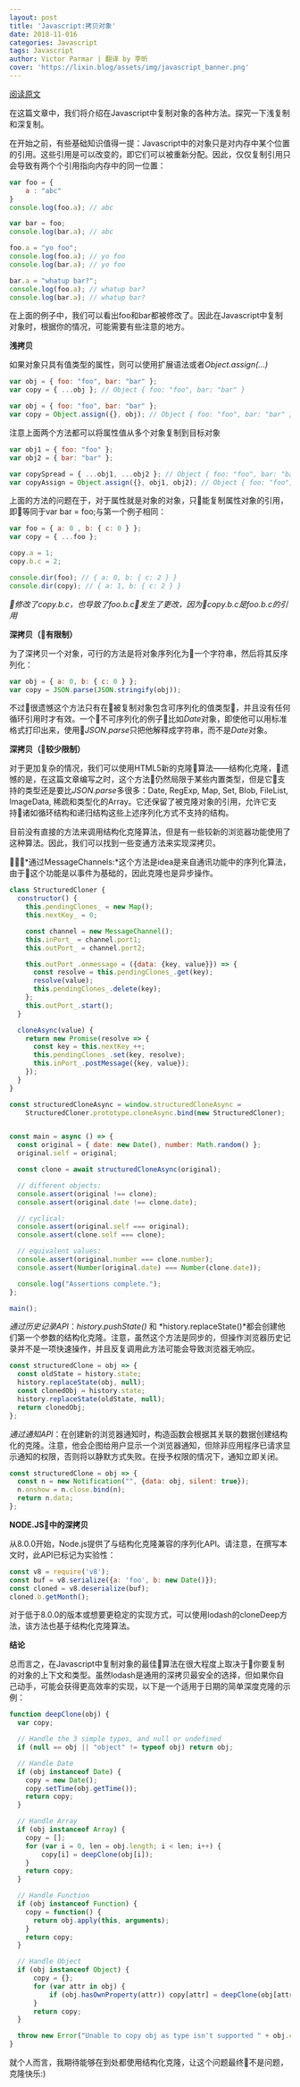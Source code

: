 ```yaml
---
layout: post
title: 'Javascript:拷贝对象'
date: 2018-11-016
categories: Javascript
tags: Javascript
author: Victor Parmar | 翻译 by 李昕
cover: 'https://lixin.blog/assets/img/javascript_banner.png'
---
```

[阅读原文](https://qbview.url.cn/getResourceInfo?appid=62&url=https%3A%2F%2Fsmalldata.tech%2Fblog%2F2018%2F11%2F01%2Fcopying-objects-in-javascript%3Ffrom%3Dtimeline%26isappinstalled%3D0%26nsukey%3DyoMsSBDiV4D8qD1iCPS%252FsN1yYpTsA6wSuMt1ma5RWIe8yufL99lP0DQWEd8buHWQDhY8GeXlWj57K0EB4RtFcC4zOzzma0MuZXOxTYg2vmfjfo6fp7etIzGM1Rze8aWLQEknmZk75s4wXRtcNfHVdw48svUdUKDRzDQoVnGExLlVWlf%252BpadeoSN66t7ceyoBMNmehGLpPQ6HN63yGFl50A%253D%253D&openid=ooa-VuBXWSQuHMAx8XIT_z5F06ng&version=10000&doview=1&platformtype=600)

在这篇文章中，我们将介绍在Javascript中复制对象的各种方法。探究一下浅复制和深复制。

在开始之前，有些基础知识值得一提：Javascript中的对象只是对内存中某个位置的引用。这些引用是可以改变的，即它们可以被重新分配。因此，仅仅复制引用只会导致有两个个引用指向内存中的同一位置：

```javascript
var foo = {
    a : "abc"
}
console.log(foo.a); // abc

var bar = foo;
console.log(bar.a); // abc

foo.a = "yo foo";
console.log(foo.a); // yo foo
console.log(bar.a); // yo foo

bar.a = "whatup bar?";
console.log(foo.a); // whatup bar?
console.log(bar.a); // whatup bar?   
```
在上面的例子中，我们可以看出foo和bar都被修改了。因此在Javascript中复制对象时，根据你的情况，可能需要有些注意的地方。

**浅拷贝**

如果对象只具有值类型的属性，则可以使用扩展语法或者*Object.assign(...)*

```javascript
var obj = { foo: "foo", bar: "bar" };
var copy = { ...obj }; // Object { foo: "foo", bar: "bar" }
```

```javascript
var obj = { foo: "foo", bar: "bar" };
var copy = Object.assign({}, obj); // Object { foo: "foo", bar: "bar" }
```

注意上面两个方法都可以将属性值从多个对象复制到目标对象

```javascript
var obj1 = { foo: "foo" };
var obj2 = { bar: "bar" };

var copySpread = { ...obj1, ...obj2 }; // Object { foo: "foo", bar: "bar" }
var copyAssign = Object.assign({}, obj1, obj2); // Object { foo: "foo", bar: "bar" }
```

上面的方法的问题在于，对于属性就是对象的对象，只能复制属性对象的引用，即等同于var bar = foo;与第一个例子相同：

```javascript
var foo = { a: 0 , b: { c: 0 } };
var copy = { ...foo };

copy.a = 1;
copy.b.c = 2;

console.dir(foo); // { a: 0, b: { c: 2 } }
console.dir(copy); // { a: 1, b: { c: 2 } }
```
*修改了copy.b.c，也导致了foo.b.c发生了更改，因为copy.b.c是foo.b.c的引用*

**深拷贝（有限制）**

为了深拷贝一个对象，可行的方法是将对象序列化为一个字符串，然后将其反序列化：

```javascript
var obj = { a: 0, b: { c: 0 } };
var copy = JSON.parse(JSON.stringify(obj));
```
不过很遗憾这个方法只有在被复制对象包含可序列化的值类型，并且没有任何循环引用时才有效。一个不可序列化的例子比如*Date*对象，即使他可以用标准格式打印出来，使用*JSON.parse*只把他解释成字符串，而不是*Date*对象。

**深拷贝（较少限制）**

对于更加复杂的情况，我们可以使用HTML5新的克隆算法——结构化克隆，遗憾的是，在这篇文章编写之时，这个方法仍然局限于某些内置类型，但是它支持的类型还是要比*JSON.parse*多很多：Date, RegExp, Map, Set, Blob, FileList, ImageData, 稀疏和类型化的Array。它还保留了被克隆对象的引用，允许它支持诸如循环结构和递归结构这些上述序列化方式不支持的结构。

目前没有直接的方法来调用结构化克隆算法，但是有一些较新的浏览器功能使用了这种算法。因此，我们可以找到一些变通方法来实现深拷贝。

*通过MessageChannels:*这个方法是idea是来自通讯功能中的序列化算法，由于这个功能是以事件为基础的，因此克隆也是异步操作。

```javascript
class StructuredCloner {
  constructor() {
    this.pendingClones_ = new Map();
    this.nextKey_ = 0;

    const channel = new MessageChannel();
    this.inPort_ = channel.port1;
    this.outPort_ = channel.port2;

    this.outPort_.onmessage = ({data: {key, value}}) => {
      const resolve = this.pendingClones_.get(key);
      resolve(value);
      this.pendingClones_.delete(key);
    };
    this.outPort_.start();
  }

  cloneAsync(value) {
    return new Promise(resolve => {
      const key = this.nextKey_++;
      this.pendingClones_.set(key, resolve);
      this.inPort_.postMessage({key, value});
    });
  }
}

const structuredCloneAsync = window.structuredCloneAsync =
    StructuredCloner.prototype.cloneAsync.bind(new StructuredCloner);


const main = async () => {
  const original = { date: new Date(), number: Math.random() };
  original.self = original;

  const clone = await structuredCloneAsync(original);

  // different objects:
  console.assert(original !== clone);
  console.assert(original.date !== clone.date);

  // cyclical:
  console.assert(original.self === original);
  console.assert(clone.self === clone);

  // equivalent values:
  console.assert(original.number === clone.number);
  console.assert(Number(original.date) === Number(clone.date));

  console.log("Assertions complete.");
};

main();
```
*通过历史记录API*：*history.pushState()* 和 *history.replaceState()*都会创建他们第一个参数的结构化克隆。注意，虽然这个方法是同步的，但操作浏览器历史记录并不是一项快速操作，并且反复调用此方法可能会导致浏览器无响应。

```javascript
const structuredClone = obj => {
  const oldState = history.state;
  history.replaceState(obj, null);
  const clonedObj = history.state;
  history.replaceState(oldState, null);
  return clonedObj;
};
```
*通过通知API*：在创建新的浏览器通知时，构造函数会根据其关联的数据创建结构化的克隆。注意，他会企图给用户显示一个浏览器通知，但除非应用程序已请求显示通知的权限，否则将以静默方式失败。在授予权限的情况下，通知立即关闭。

```javascript
const structuredClone = obj => {
  const n = new Notification("", {data: obj, silent: true});
  n.onshow = n.close.bind(n);
  return n.data;
};
```

**NODE.JS中的深拷贝**

从8.0.0开始，Node.js提供了与结构化克隆兼容的序列化API。请注意，在撰写本文时，此API已标记为实验性：

```javascript
const v8 = require('v8');
const buf = v8.serialize({a: 'foo', b: new Date()});
const cloned = v8.deserialize(buf);
cloned.b.getMonth();
```

对于低于8.0.0的版本或想要更稳定的实现方式，可以使用lodash的cloneDeep方法，该方法也基于结构化克隆算法。

**结论**

总而言之，在Javascript中复制对象的最佳算法在很大程度上取决于你要复制的对象的上下文和类型。虽然lodash是通用的深拷贝最安全的选择，但如果你自己动手，可能会获得更高效率的实现，以下是一个适用于日期的简单深度克隆的示例：

```javascript
function deepClone(obj) {
  var copy;

  // Handle the 3 simple types, and null or undefined
  if (null == obj || "object" != typeof obj) return obj;

  // Handle Date
  if (obj instanceof Date) {
    copy = new Date();
    copy.setTime(obj.getTime());
    return copy;
  }

  // Handle Array
  if (obj instanceof Array) {
    copy = [];
    for (var i = 0, len = obj.length; i < len; i++) {
        copy[i] = deepClone(obj[i]);
    }
    return copy;
  }

  // Handle Function
  if (obj instanceof Function) {
    copy = function() {
      return obj.apply(this, arguments);
    }
    return copy;
  }

  // Handle Object
  if (obj instanceof Object) {
      copy = {};
      for (var attr in obj) {
          if (obj.hasOwnProperty(attr)) copy[attr] = deepClone(obj[attr]);
      }
      return copy;
  }

  throw new Error("Unable to copy obj as type isn't supported " + obj.constructor.name);
}
```

就个人而言，我期待能够在到处都使用结构化克隆，让这个问题最终不是问题，克隆快乐:)